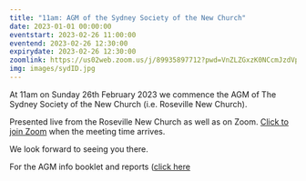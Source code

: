 ```yaml
---
title: "11am: AGM of the Sydney Society of the New Church"
date: 2023-01-01 00:00:00
eventstart: 2023-02-26 11:00:00
eventend: 2023-02-26 12:30:00
expirydate: 2023-02-26 12:30:00
zoomlink: https://us02web.zoom.us/j/89935897712?pwd=VnZLZGxzK0NCcmJzdVplQkx0OUc5Zz09
img: images/sydID.jpg
---
```


At 11am on Sunday 26th February 2023 we commence the AGM of The Sydney Society of the New Church (i.e. Roseville New Church).

Presented live from the Roseville New Church as well as on Zoom. [Click to join Zoom](https://us02web.zoom.us/j/89935897712?pwd=VnZLZGxzK0NCcmJzdVplQkx0OUc5Zz09) when the meeting time arrives.

We look forward to seeing you there.

For the AGM info booklet and reports ([click here](https://static.swedenborg.com.au/pdf/fliers/ssnc_agm_2022.pdf)